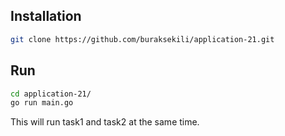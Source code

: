 ## Installation

```bash
git clone https://github.com/buraksekili/application-21.git
```

## Run

```bash
cd application-21/
go run main.go
```

This will run task1 and task2 at the same time.